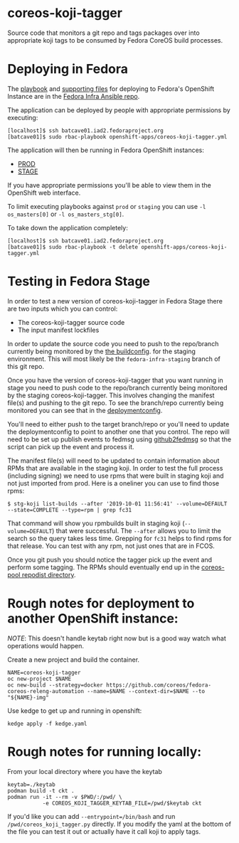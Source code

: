 # coreos-koji-tagger

Source code that monitors a git repo and tags packages over into
appropriate koji tags to be consumed by Fedora CoreOS build processes.

# Deploying in Fedora

The [playbook](https://pagure.io/fedora-infra/ansible/blob/main/f/playbooks/openshift-apps/coreos-koji-tagger.yml)
and [supporting files](https://pagure.io/fedora-infra/ansible/blob/main/f/roles/openshift-apps/coreos-koji-tagger)
for deploying to Fedora's OpenShift Instance are in the
[Fedora Infra Ansible repo](https://pagure.io/fedora-infra/ansible).

The application can be deployed by people with appropriate permissions by
executing:

```
[localhost]$ ssh batcave01.iad2.fedoraproject.org
[batcave01]$ sudo rbac-playbook openshift-apps/coreos-koji-tagger.yml
```

The application will then be running in Fedora OpenShift instances:

- [PROD](https://os.fedoraproject.org/console/project/coreos-koji-tagger/)
- [STAGE](https://os.stg.fedoraproject.org/console/project/coreos-koji-tagger/)

If you have appropriate permissions you'll be able to view them in the
OpenShift web interface.

To limit executing playbooks against `prod` or `staging` you can use
`-l os_masters[0]` or `-l os_masters_stg[0]`.

To take down the application completely:

```
[localhost]$ ssh batcave01.iad2.fedoraproject.org
[batcave01]$ sudo rbac-playbook -t delete openshift-apps/coreos-koji-tagger.yml
```

# Testing in Fedora Stage

In order to test a new version of coreos-koji-tagger in Fedora Stage
there are two inputs which you can control:

- The coreos-koji-tagger source code
- The input manifest lockfiles

In order to update the source code you need to push to the repo/branch
currently being monitored by the
[the buildconfig](https://infrastructure.fedoraproject.org/cgit/ansible.git/tree/roles/openshift-apps/coreos-koji-tagger/templates/buildconfig.yml).
for the staging environment. This will most likely be the
`fedora-infra-staging` branch of this git repo.

Once you have the version of coreos-koji-tagger that you want running
in stage you need to push code to the repo/branch currently being monitored
by the staging coreos-koji-tagger. This involves changing the manifest file(s)
and pushing to the git repo. To see the branch/repo currently being
monitored you can see that in the
[deploymentconfig](https://infrastructure.fedoraproject.org/cgit/ansible.git/tree/roles/openshift-apps/coreos-koji-tagger/templates/deploymentconfig.yml).

You'll need to either push to the target branch/repo or you'll need to
update the deploymentconfig to point to another one that you control. The
repo will need to be set up publish events to fedmsg using
[github2fedmsg](https://apps.fedoraproject.org/github2fedmsg) so that
the script can pick up the event and process it.

The manifest file(s) will need to be updated to contain information
about RPMs that are available in the staging koji. In order to test
the full process (including signing) we need to use rpms that were
built in staging koji and not just imported from prod. Here is a
oneliner you can use to find those rpms:

```
$ stg-koji list-builds --after '2019-10-01 11:56:41' --volume=DEFAULT --state=COMPLETE --type=rpm | grep fc31
```

That command will show you rpmbuilds built in staging koji (`--volume=DEFAULT`) 
that were successful. The `--after` allows you to limit the search so the query
takes less time. Grepping for `fc31` helps to find rpms for that release.
You can test with any rpm, not just ones that are in FCOS.

Once you git push you should notice the tagger pick up the event
and perform some tagging. The RPMs should eventually end up in the
[coreos-pool repodist directory](https://kojipkgs.stg.fedoraproject.org/repos-dist/coreos-pool).

# Rough notes for deployment to another OpenShift instance:

*NOTE*: This doesn't handle keytab right now but is a good way watch
        what operations would happen.

Create a new project and build the container.

```
NAME=coreos-koji-tagger
oc new-project $NAME
oc new-build --strategy=docker https://github.com/coreos/fedora-coreos-releng-automation --name=$NAME --context-dir=$NAME --to "${NAME}-img"
```

Use kedge to get up and running in openshift:

```
kedge apply -f kedge.yaml
```

# Rough notes for running locally:

From your local directory where you have the keytab

```
keytab=./keytab
podman build -t ckt .
podman run -it --rm -v $PWD/:/pwd/ \
           -e COREOS_KOJI_TAGGER_KEYTAB_FILE=/pwd/$keytab ckt
```

If you'd like you can add `--entrypoint=/bin/bash` and run 
`/pwd/coreos_koji_tagger.py` directly. If you modify the yaml at the bottom
of the file you can test it out or actually have it call koji
to apply tags.
